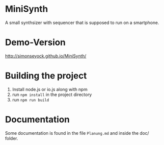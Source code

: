 # MiniSynth
A small synthsizer with sequencer that is supposed to run on a smartphone.


Demo-Version
============

http://simonseyock.github.io/MiniSynth/


Building the project
====================

1. Install node.js or io.js along with npm
2. run ``npm install`` in the project directory
3. run ``npm run build``


Documentation
=============

Some documentation is found in the file ``Planung.md`` and inside the doc/ folder.
